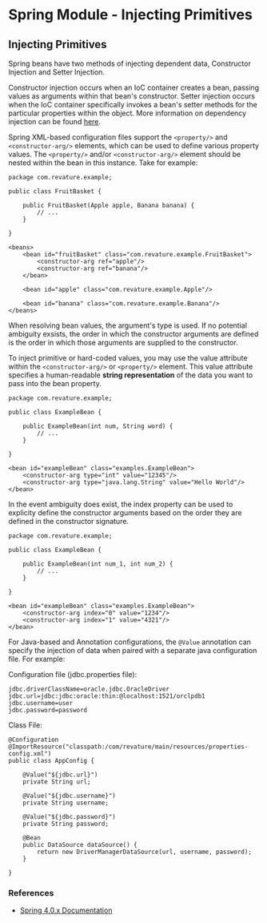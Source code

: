 # Spring Module - Injecting Primitives

## Injecting Primitives
Spring beans have two methods of injecting dependent data, Constructor Injection and Setter Injection.

Constructor injection occurs when an IoC container creates a bean, passing values as arguments within that bean's constructor. Setter injection occurs when the IoC container specifically invokes a bean's setter methods for the particular properties within the object. More information on dependency injection can be found [here](./spring-ioc-container-and-dependency-injection.md).

Spring XML-based configuration files support the `<property/>` and `<constructor-arg/>` elements, which can be used to define various property values. The `<property/>` and/or `<constructor-arg/>` element should be nested within the bean in this instance. Take for example:

```
package com.revature.example;

public class FruitBasket {

    public FruitBasket(Apple apple, Banana banana) {
        // ...
    }

}
```

```
<beans>
    <bean id="fruitBasket" class="com.revature.example.FruitBasket">
        <constructor-arg ref="apple"/>
        <constructor-arg ref="banana"/>
    </bean>

    <bean id="apple" class="com.revature.example.Apple"/>

    <bean id="banana" class="com.revature.example.Banana"/>
</beans>
```

When resolving bean values, the argument's type is used. If no potential ambiguity exsists, the order in which the constructor arguments are defined is the order in which those arguments are supplied to the constructor. 

To inject primitive or hard-coded values, you may use the value attribute within the `<constructor-arg/>` or `<property/>` element. This value attribute specifies a human-readable __string representation__ of the data you want to pass into the bean property.

```
package com.revature.example;

public class ExampleBean {

    public ExampleBean(int num, String word) {
        // ...
    }

}
```

```
<bean id="exampleBean" class="examples.ExampleBean">
    <constructor-arg type="int" value="12345"/>
    <constructor-arg type="java.lang.String" value="Hello World"/>
</bean>
```

In the event ambiguity does exist, the index property can be used to explicity define the constructor arguments based on the order they are defined in the constructor signature.

```
package com.revature.example;

public class ExampleBean {

    public ExampleBean(int num_1, int num_2) {
        // ...
    }

}
```
```
<bean id="exampleBean" class="examples.ExampleBean">
    <constructor-arg index="0" value="1234"/>
    <constructor-arg index="1" value="4321"/>
</bean>
```

For Java-based and Annotation configurations, the `@Value` annotation can specify the injection of data when paired with a separate java configuration file. For example:

Configuration file (jdbc.properties file):
```
jdbc.driverClassName=oracle.jdbc.OracleDriver
jdbc.url=jdbc:jdbc:oracle:thin:@localhost:1521/orclpdb1
jdbc.username=user
jdbc.password=password
```

Class File:
```
@Configuration
@ImportResource("classpath:/com/revature/main/resources/properties-config.xml")
public class AppConfig {

    @Value("${jdbc.url}")
    private String url;

    @Value("${jdbc.username}")
    private String username;

    @Value("${jdbc.password}")
    private String password;

    @Bean
    public DataSource dataSource() {
        return new DriverManagerDataSource(url, username, password);
    }

}
```

### References
* [Spring 4.0.x Documentation](https://docs.spring.io/spring/docs/4.0.x/spring-framework-reference/html/beans.html)
